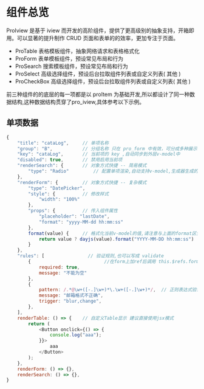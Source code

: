 # 组件总览

ProIview 是基于 iview 而开发的高阶组件，提供了更高级别的抽象支持，开箱即用。可以显著的提升制作 CRUD 页面和表单的的效率，更加专注于页面。


- ProTable 表格模板组件，抽象网络请求和表格格式化
- ProForm 表单模板组件，预设常见布局和行为
- ProSearch 搜索模板组件，预设常见布局和行为
- ProSelect 高级选择组件，预设后台拉取组件列表或自定义列表( 其他 )
- ProCheckBox 高级选择组件，预设后台拉取组件列表或自定义列表( 其他 )
  
前三种组件的的底层的每一项都是以 proItem 为基础开发,所以都设计了同一种数据结构,这种数据结构贯穿了pro_iview,具体参考以下示例。

## 单项数据

```js
{
    "title": "cataLog",     // 单项名称 
    "group": "B",           // 分组名称 只在 pro_form 中有效，可分成多种展示，配置成同名即可
    "key": "cataLog",       // 当前项的 key ,自动同步到外层v-model中
    "disabled": true,       // 禁用启用当前项
    "renderSearch": {       // 对象方式快捷 -- 简易模式
        "type": "Radio"         // 配置单项渲染,自动支持v-model,生成器生成的即为此类代码
    },
    "renderForm": {         // 对象方式快捷 -- 复杂模式
        "type": "DatePicker",
        "style": {          // 修改样式
            "width": "100%"
        },
        "props": {          // 传入组件属性
            "placeholder": "lastDate",
            "format": "yyyy-MM-dd hh:mm:ss"
        },
        format(value) {     // 格式化当前v-model的值,请注意与上面的format区分
            return value ? dayjs(value).format("YYYY-MM-DD hh:mm:ss") : "";
        }
    },
    "rules": [                // 验证规则,也可以写成 validate
        {                           //在form上加ref后调用 this.$refs.form.validate进行验证
            required: true,
            message: "不能为空"
        },
        {
            pattern: /.*@\w+([-.]\w+)*\.\w+([-.]\w+)*/,  // 正则表达式验证
            message: "邮箱格式不正确",
            trigger: "blur,change",
        },
    ],
    renderTable: () => {    // 自定义Table显示 建议直接使用jsx模式
        return (
            <Button onclick={() => {
                console.log("aaa");
            }}>
                aaa
            </Button>
        );
    },
    renderForm: () => {},
    renderSearch: () => {},
}
```
